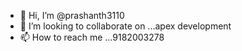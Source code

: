 - 👋 Hi, I’m @prashanth3110
- 💞️ I’m looking to collaborate on ...apex development
- 📫 How to reach me ...9182003278

<!---
prashanth3110/prashanth3110 is a ✨ special ✨ repository because its `README.md` (this file) appears on your GitHub profile.
You can click the Preview link to take a look at your changes.
--->
